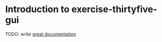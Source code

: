 # Introduction to exercise-thirtyfive-gui

TODO: write [great documentation](http://jacobian.org/writing/what-to-write/)

